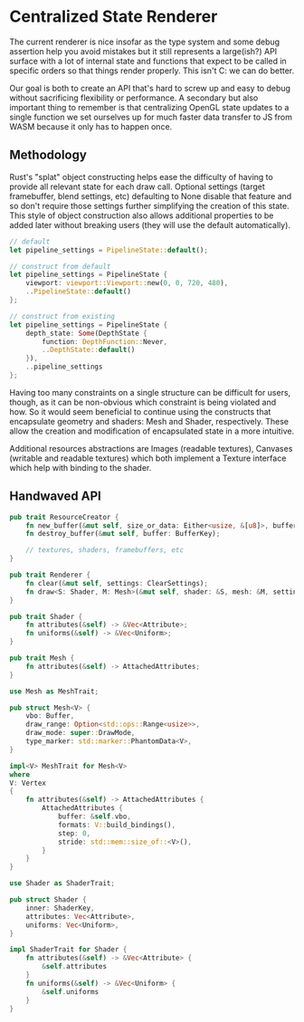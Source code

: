 # Centralized State Renderer

The current renderer is nice insofar as the type system and some debug assertion help you avoid mistakes but it still represents a large(ish?) API surface with a lot of internal state and functions that expect to be called in specific orders so that things render properly. This isn't C: we can do better.

Our goal is both to create an API that's hard to screw up and easy to debug without sacrificing flexibility or performance. A secondary but also important thing to remember is that centralizing OpenGL state updates to a single function we set ourselves up for much faster data transfer to JS from WASM because it only has to happen once.

## Methodology

Rust's "splat" object constructing helps ease the difficulty of having to provide all relevant state for each draw call. Optional settings (target framebuffer, blend settings, etc) defaulting to None disable that feature and so don't require those settings further simplifying the creation of this state. This style of object construction also allows additional properties to be added later without breaking users (they will use the default automatically).

```rust
// default
let pipeline_settings = PipelineState::default();

// construct from default
let pipeline_settings = PipelineState {
    viewport: viewport::Viewport::new(0, 0, 720, 480),
    ..PipelineState::default()
};

// construct from existing
let pipeline_settings = PipelineState {
    depth_state: Some(DepthState {
        function: DepthFunction::Never,
        ..DepthState::default()
    }),
    ..pipeline_settings
};
```

Having too many constraints on a single structure can be difficult for users, though, as it can be non-obvious which constraint is being violated and how. So it would seem beneficial to continue using the constructs that encapsulate geometry and shaders: Mesh and Shader, respectively. These allow the creation and modification of encapsulated state in a more intuitive.

Additional resources abstractions are Images (readable textures), Canvases (writable and readable textures) which both implement a Texture interface which help with binding to the shader.

## Handwaved API

```rust
pub trait ResourceCreator {
    fn new_buffer(&mut self, size_or_data: Either<usize, &[u8]>, buffer_type: buffer::BufferType, usage: buffer::Usage) -> BufferKey;
    fn destroy_buffer(&mut self, buffer: BufferKey);

    // textures, shaders, framebuffers, etc
}

pub trait Renderer {
    fn clear(&mut self, settings: ClearSettings);
    fn draw<S: Shader, M: Mesh>(&mut self, shader: &S, mesh: &M, settings: &PipelineSettings);
}

pub trait Shader {
    fn attributes(&self) -> &Vec<Attribute>;
    fn uniforms(&self) -> &Vec<Uniform>;
}

pub trait Mesh {
    fn attributes(&self) -> AttachedAttributes;
}
```

```rust
use Mesh as MeshTrait;

pub struct Mesh<V> {
    vbo: Buffer,
    draw_range: Option<std::ops::Range<usize>>,
    draw_mode: super::DrawMode,
    type_marker: std::marker::PhantomData<V>,
}

impl<V> MeshTrait for Mesh<V>
where
V: Vertex
{
    fn attributes(&self) -> AttachedAttributes {
        AttachedAttributes {
            buffer: &self.vbo,
            formats: V::build_bindings(),
            step: 0,
            stride: std::mem::size_of::<V>(),
        }
    }
}
```

```rust
use Shader as ShaderTrait;

pub struct Shader {
    inner: ShaderKey,
    attributes: Vec<Attribute>,
    uniforms: Vec<Uniform>,
}

impl ShaderTrait for Shader {
    fn attributes(&self) -> &Vec<Attribute> {
        &self.attributes
    }
    fn uniforms(&self) -> &Vec<Uniform> {
        &self.uniforms
    }
}
```